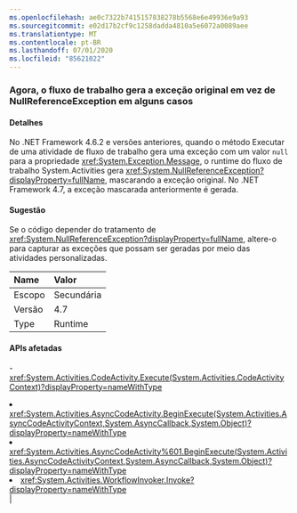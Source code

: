 ```yaml
---
ms.openlocfilehash: ae0c7322b7415157838278b5568e6e49936e9a93
ms.sourcegitcommit: e02d17b2cf9c1258dadda4810a5e6072a0089aee
ms.translationtype: MT
ms.contentlocale: pt-BR
ms.lasthandoff: 07/01/2020
ms.locfileid: "85621022"
---
```

### <a name="workflow-now-throws-original-exception-instead-of-nullreferenceexception-in-some-cases"></a>Agora, o fluxo de trabalho gera a exceção original em vez de NullReferenceException em alguns casos

#### <a name="details"></a>Detalhes

No .NET Framework 4.6.2 e versões anteriores, quando o método Executar de uma atividade de fluxo de trabalho gera uma exceção com um valor <code>null</code> para a propriedade <xref:System.Exception.Message>, o runtime do fluxo de trabalho System.Activities gera <xref:System.NullReferenceException?displayProperty=fullName>, mascarando a exceção original. No .NET Framework 4.7, a exceção mascarada anteriormente é gerada.

#### <a name="suggestion"></a>Sugestão

Se o código depender do tratamento de <xref:System.NullReferenceException?displayProperty=fullName>, altere-o para capturar as exceções que possam ser geradas por meio das atividades personalizadas.

| Name    | Valor       |
|:--------|:------------|
| Escopo   |Secundária|
|Versão|4.7|
|Type|Runtime

#### <a name="affected-apis"></a>APIs afetadas

-<xref:System.Activities.CodeActivity.Execute(System.Activities.CodeActivityContext)?displayProperty=nameWithType></li><li><xref:System.Activities.AsyncCodeActivity.BeginExecute(System.Activities.AsyncCodeActivityContext,System.AsyncCallback,System.Object)?displayProperty=nameWithType></li><li><xref:System.Activities.AsyncCodeActivity%601.BeginExecute(System.Activities.AsyncCodeActivityContext,System.AsyncCallback,System.Object)?displayProperty=nameWithType></li><li><xref:System.Activities.WorkflowInvoker.Invoke?displayProperty=nameWithType></li></ul>|
